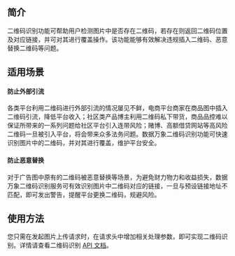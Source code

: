 ## 简介

二维码识别功能可帮助用户检测图片中是否存在二维码，若存在则返回二维码位置及对应链接，并可对其进行覆盖操作。该功能能够有效解决违规插入二维码、恶意替换二维码等问题。


## 适用场景

#### 防止外部引流

各类平台利用二维码进行外部引流的情况屡见不鲜，电商平台商家在商品图中插入二维码引流，降低平台收入；社区类产品博主利用二维码私下带货，商品品控难以保证所带来的一系列问题给社区平台引入连带风险；赌博、高额借贷网站等高风险二维码一旦被引入平台，将会带来众多法务问题。数据万象二维码识别功能可快速识别图片中的二维码，并对其进行覆盖，维护平台安全。

#### 防止恶意替换

对于广告图中原有的二维码被恶意替换等场景，为避免财力物力和收益损失，数据万象二维码识别服务可有效识别图片中二维码对应的链接，一旦与预设链接地址不匹配，即可发出警告，提醒平台更换二维码，规避风险。

## 使用方法

您只需在发起图片上传请求时，在请求头中增加相关处理参数，即可实现二维码识别。详情请查看二维码识别 [API 文档](https://cloud.tencent.com/document/product/460/37513)。

